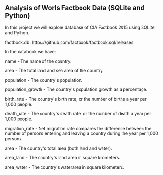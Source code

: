 ## Analysis of Worls Factbook Data (SQLite and Python)

In this project we will explore database of CIA Factbook 2015 using SQLite and Python.

factbook.db: https://github.com/factbook/factbook.sql/releases

In the databook we have:

name - The name of the country.

area - The total land and sea area of the country.

population - The country's population.

population_growth - The country's population growth as a percentage.

birth_rate - The country's birth rate, or the number of births a year per 1,000 people.

death_rate - The country's death rate, or the number of death a year per 1,000 people.

migration_rate - Net migration rate compares the difference between the number of persons
entering and leaving a country during the year per 1,000 persons.

area - The country's total area (both land and water).

area_land - The country's land area in square kilometers.

area_water - The country's waterarea in square kilometers.


